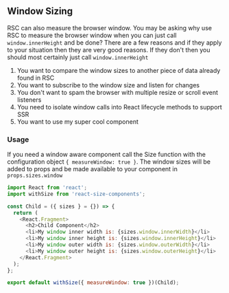 ## Window Sizing

<!-- STORY -->

RSC can also measure the browser window. You may be asking why use RSC to measure the browser window when you can just call `window.innerHeight` and be done? There are a few reasons and if they apply to your situation then they are very good reasons. If they don't then you should most certainly just call `window.innerHeight`

1.  You want to compare the window sizes to another piece of data already found in RSC
2.  You want to subscribe to the window size and listen for changes
3.  You don't want to spam the browser with multiple resize or scroll event listeners
4.  You need to isolate window calls into React lifecycle methods to support SSR
5.  You want to use my super cool component

### Usage

If you need a window aware component call the Size function with the configuration object `{ measureWindow: true }`. The window sizes will be added to props and be made available to your component in `props.sizes.window`

```js
import React from 'react';
import withSize from 'react-size-components';

const Child = ({ sizes } = {}) => {
  return (
    <React.Fragment>
      <h2>Child Component</h2>
      <li>My window inner width is: {sizes.window.innerWidth}</li>
      <li>My window inner height is: {sizes.window.innerHeight}</li>
      <li>My window outer width is: {sizes.window.outerWidth}</li>
      <li>My window outer height is: {sizes.window.outerHeight}</li>
    </React.Fragment>
  );
};

export default withSize({ measureWindow: true })(Child);
```
